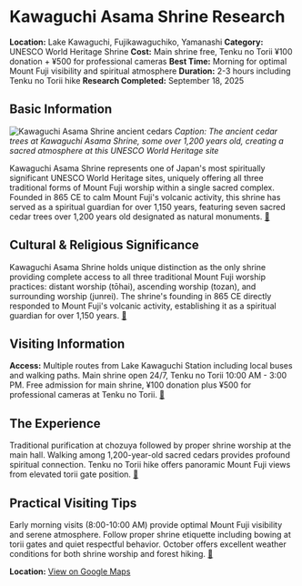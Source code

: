 # Kawaguchi Asama Shrine Research

**Location:** Lake Kawaguchi, Fujikawaguchiko, Yamanashi
**Category:** UNESCO World Heritage Shrine
**Cost:** Main shrine free, Tenku no Torii ¥100 donation + ¥500 for professional cameras
**Best Time:** Morning for optimal Mount Fuji visibility and spiritual atmosphere
**Duration:** 2-3 hours including Tenku no Torii hike
**Research Completed:** September 18, 2025

## Basic Information

![Kawaguchi Asama Shrine ancient cedars](https://upload.wikimedia.org/wikipedia/commons/8/8b/Kawaguchi-asama-jinja_sugi_%282%2C3%29.JPG)
*Caption: The ancient cedar trees at Kawaguchi Asama Shrine, some over 1,200 years old, creating a sacred atmosphere at this UNESCO World Heritage site*

Kawaguchi Asama Shrine represents one of Japan's most spiritually significant UNESCO World Heritage sites, uniquely offering all three traditional forms of Mount Fuji worship within a single sacred complex. Founded in 865 CE to calm Mount Fuji's volcanic activity, this shrine has served as a spiritual guardian for over 1,150 years, featuring seven sacred cedar trees over 1,200 years old designated as natural monuments. [🔗](https://www.yamanashi-kankou.jp/english/explore-by-area/fujisan-fujigoko/kawaguchiko-asama-shrine.html)

## Cultural & Religious Significance

Kawaguchi Asama Shrine holds unique distinction as the only shrine providing complete access to all three traditional Mount Fuji worship practices: distant worship (tōhai), ascending worship (tozan), and surrounding worship (junrei). The shrine's founding in 865 CE directly responded to Mount Fuji's volcanic activity, establishing it as a spiritual guardian for over 1,150 years. [🔗](https://whc.unesco.org/en/list/1418/)

## Visiting Information

**Access:** Multiple routes from Lake Kawaguchi Station including local buses and walking paths. Main shrine open 24/7, Tenku no Torii 10:00 AM - 3:00 PM. Free admission for main shrine, ¥100 donation plus ¥500 for professional cameras at Tenku no Torii. [🔗](https://www.mount-fuji-hotels.com/kawaguchi-asama-shrine/)

## The Experience

Traditional purification at chozuya followed by proper shrine worship at the main hall. Walking among 1,200-year-old sacred cedars provides profound spiritual connection. Tenku no Torii hike offers panoramic Mount Fuji views from elevated torii gate position. [🔗](https://en.japantravel.com/yamanashi/kawaguchi-asama-shrine/33766)

## Practical Visiting Tips

Early morning visits (8:00-10:00 AM) provide optimal Mount Fuji visibility and serene atmosphere. Follow proper shrine etiquette including bowing at torii gates and quiet respectful behavior. October offers excellent weather conditions for both shrine worship and forest hiking. [🔗](https://www.yamanashi-kankou.jp/english/)

**Location:** [View on Google Maps](https://maps.google.com/maps?q=35.5310694,138.7749967)
